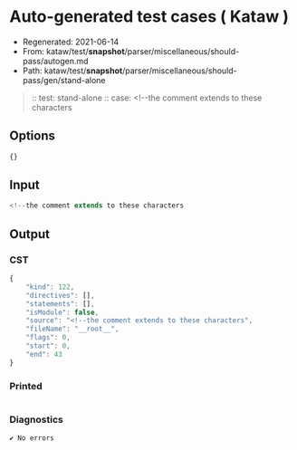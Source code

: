 # Auto-generated test cases ( Kataw )
- Regenerated: 2021-06-14
- From: kataw/test/__snapshot__/parser/miscellaneous/should-pass/autogen.md
- Path: kataw/test/__snapshot__/parser/miscellaneous/should-pass/gen/stand-alone
> :: test: stand-alone
> :: case: <!--the comment extends to these characters
## Options

`````js
{}
`````
## Input

`````js
<!--the comment extends to these characters
`````
## Output

### CST

```javascript
{
    "kind": 122,
    "directives": [],
    "statements": [],
    "isModule": false,
    "source": "<!--the comment extends to these characters",
    "fileName": "__root__",
    "flags": 0,
    "start": 0,
    "end": 43
}
```

### Printed

```javascript


```

### Diagnostics

```javascript
✔ No errors
```

